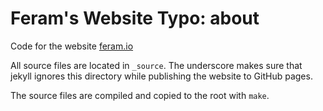 # Feram's Website Typo: about

Code for the website [feram.io](http://feram.io)

All source files are located in `_source`.
The underscore makes sure that jekyll ignores this directory
while publishing the website to GitHub pages.

The source files are compiled and copied to the root with `make`.
